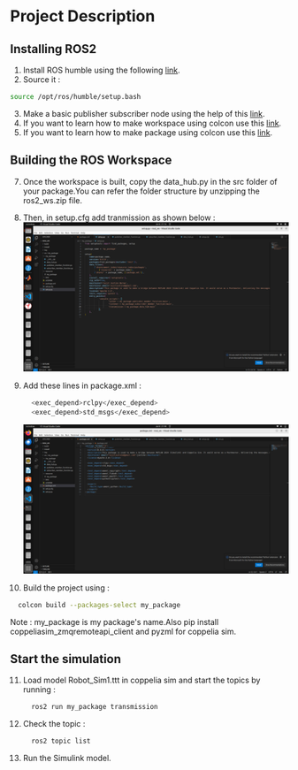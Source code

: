 # Project Description
## Installing ROS2
1) Install ROS humble using the following [link](https://docs.ros.org/en/humble/Installation/Alternatives/Ubuntu-Development-Setup.html).
2) Source it :
```bash
source /opt/ros/humble/setup.bash
```
3) Make a basic publisher subscriber node using the help of this [link](https://docs.ros.org/en/humble/Tutorials/Beginner-Client-Libraries/Writing-A-Simple-Py-Publisher-And-Subscriber.html).
4) If you want to learn how to make workspace using colcon use this [link](https://docs.ros.org/en/humble/Tutorials/Beginner-Client-Libraries/Creating-A-Workspace/Creating-A-Workspace.html).
5) If you want to learn how to make package using colcon use this [link](https://docs.ros.org/en/humble/Tutorials/Beginner-Client-Libraries/Creating-Your-First-ROS2-Package.html).

## Building the ROS Workspace
7) Once the workspace is built, copy the data_hub.py in the src folder of your package.You can refer the folder structure by unzipping the ros2_ws.zip file.
8) Then, in setup.cfg add tranmission as shown below :
   ![Setup](setup_config.png)
9) Add these lines in package.xml :
   ```bash
     <exec_depend>rclpy</exec_depend>
     <exec_depend>std_msgs</exec_depend>
   ```
   ![package](package.png)
   
10) Build the project using : 
   ```bash
     colcon build --packages-select my_package
   ```
   Note : my_package is my package's name.Also pip install coppeliasim_zmqremoteapi_client and pyzml for coppelia sim.

## Start the simulation
11) Load model Robot_Sim1.ttt in coppelia sim and start the topics by running :
    ```bash
      ros2 run my_package transmission
    ```
    
12) Check the topic :
    ```bash
      ros2 topic list
    ```

13) Run the Simulink model.
